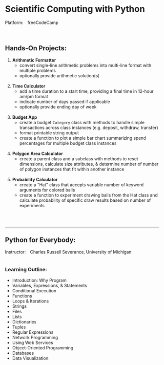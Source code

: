 # Scientific Computing with Python
Platform: freeCodeCamp<br/>
<br/>
<br/>

## Hands-On Projects:
1. **Arithmetic Formatter**
    - convert single-line arithmetic problems into multi-line format with multiple problems
    - optionally provide arithmetic solution(s)
    <br/>
2. **Time Calculator**
    - add a time duration to a start time, providing a final time in 12-hour am/pm format
    - indicate number of days passed if applicable
    - optionally provide ending day of week
    <br/>
3. **Budget App**
    - create a budget `Category` class with methods to handle simple transactions across class instances (e.g. deposit, withdraw, transfer)
    - format printable string output
    - create a function to plot a simple bar chart summarizing spend percentages for multiple budget class instances
    <br/>
4. **Polygon Area Calculator**
    - create a parent class and a subclass with methods to reset dimensions, calculate size attributes, & determine number of number of polygon instances that fit within another instance
    <br/>
5. **Probability Calculator**
    - create a "Hat" class that accepts variable number of keyword arguments for colored balls
    - create a function to experiment drawing balls from the Hat class and calculate probability of specific draw results based on number of experiments
<br/>
<br/>


---

## Python for Everybody:
Instructor: Charles Russell Severance, University of Michigan<br/>
<br/>

### Learning Outline:
- Introduction:  Why Program
- Variables, Expressions, & Statements
- Conditional Execution
- Functions
- Loops & Iterations
- Strings
- Files
- Lists
- Dictionaries
- Tuples
- Regular Expressions
- Network Programming
- Using Web Services
- Object-Oriented Programming
- Databases
- Data Visualization
<br/>

